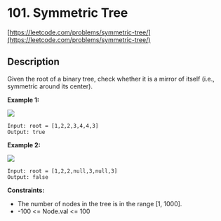 # 101. Symmetric Tree

[https://leetcode.com/problems/symmetric-tree/](https://leetcode.com/problems/symmetric-tree/)

## Description

Given the root of a binary tree, check whether it is a mirror of itself (i.e., symmetric around its center).


**Example 1:**

![](https://assets.leetcode.com/uploads/2021/02/19/symtree1.jpg)

    Input: root = [1,2,2,3,4,4,3]
    Output: true

**Example 2:**

![](https://assets.leetcode.com/uploads/2021/02/19/symtree2.jpg)

    Input: root = [1,2,2,null,3,null,3]
    Output: false


**Constraints:**

* The number of nodes in the tree is in the range [1, 1000].
* -100 <= Node.val <= 100
